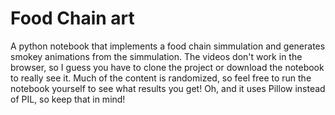 # Food Chain art
A python notebook that implements a food chain simmulation and generates smokey animations from the simmulation.
The videos don't work in the browser, so I guess  you have to clone the project or download the notebook to really see it.
Much of the content is randomized, so feel free to run the notebook yourself to see what results you get!
Oh, and it uses Pillow instead of PIL, so keep that in mind!